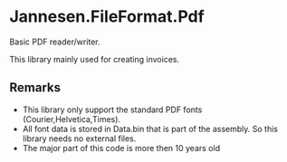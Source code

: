 ﻿# Jannesen.FileFormat.Pdf

Basic PDF reader/writer.

This library mainly used for creating invoices.

## Remarks
- This library only support the standard PDF fonts (Courier,Helvetica,Times).
- All font data is stored in Data.bin that is part of the assembly. So this library needs no external files.
- The major part of this code is more then 10 years old
